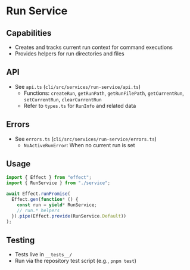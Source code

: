 # Run Service

## Capabilities
- Creates and tracks current run context for command executions
- Provides helpers for run directories and files

## API
- See `api.ts` (`cli/src/services/run-service/api.ts`)
  - Functions: `createRun`, `getRunPath`, `getRunFilePath`,
    `getCurrentRun`, `setCurrentRun`, `clearCurrentRun`
  - Refer to `types.ts` for `RunInfo` and related data

## Errors
- See `errors.ts` (`cli/src/services/run-service/errors.ts`)
  - `NoActiveRunError`: When no current run is set

## Usage
```ts
import { Effect } from "effect";
import { RunService } from "./service";

await Effect.runPromise(
  Effect.gen(function* () {
    const run = yield* RunService;
    // run.* helpers
  }).pipe(Effect.provide(RunService.Default))
);
```

## Testing
- Tests live in `__tests__/`
- Run via the repository test script (e.g., `pnpm test`)

